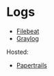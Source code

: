 # Logs

* [Filebeat](https://www.elastic.co/products/beats/filebeat)
* [Graylog](https://www.graylog.org/)

Hosted:

* [Papertrails](https://papertrailapp.com/)